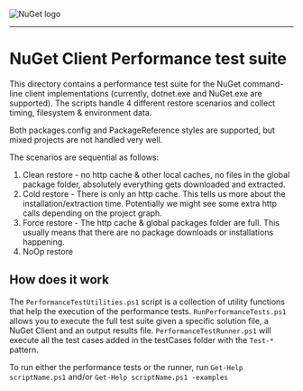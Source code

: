 ![NuGet logo](https://raw.githubusercontent.com/NuGet/Home/dev/resources/nuget.png)

-----

# NuGet Client Performance test suite

This directory contains a performance test suite for the NuGet command-line client implementations (currently, dotnet.exe and NuGet.exe are supported).
The scripts handle 4 different restore scenarios and collect timing, filesystem & environment data.

Both packages.config and PackageReference styles are supported, but mixed projects are not handled very well.

The scenarios are sequential as follows:

1. Clean restore - no http cache & other local caches, no files in the global package folder, absolutely everything gets downloaded and extracted.
1. Cold restore - There is only an http cache. This tells us more about the installation/extraction time. Potentially we might see some extra http calls depending on the project graph.
1. Force restore - The http cache & global packages folder are full. This usually means that there are no package downloads or installations happening.
1. NoOp restore

## How does it work

The `PerformanceTestUtilities.ps1` script is a collection of utility functions that help the execution of the performance tests.
`RunPerformanceTests.ps1` allows you to execute the full test suite given a specific solution file, a NuGet Client and an output results file.
`PerformanceTestRunner.ps1` will execute all the test cases added in the testCases folder with the `Test-*` pattern.

To run either the performance tests or the runner, run `Get-Help scriptName.ps1` and/or `Get-Help scriptName.ps1 -examples`
